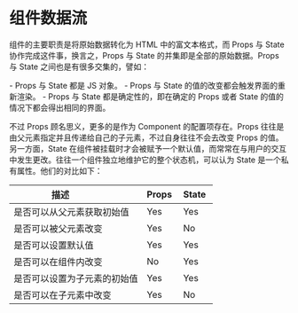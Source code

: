 # 组件数据流

组件的主要职责是将原始数据转化为 HTML 中的富文本格式，而 Props 与 State 协作完成这件事，换言之，Props 与 State 的并集即是全部的原始数据。Props 与 State 之间也是有很多交集的，譬如：

- Props 与 State 都是 JS 对象。
- Props 与 State 的值的改变都会触发界面的重新渲染。
- Props 与 State 都是确定性的，即在确定的 Props 或者 State 的值的情况下都会得出相同的界面。

不过 Props 顾名思义，更多的是作为 Component 的配置项存在。Props 往往是由父元素指定并且传递给自己的子元素，不过自身往往不会去改变 Props 的值。另一方面，State 在组件被挂载时才会被赋予一个默认值，而常常在与用户的交互中发生更改。往往一个组件独立地维护它的整个状态机，可以认为 State 是一个私有属性。他们的对比如下：

| 描述                         | Props  | State  |
| ---------------------------- | ------ | ------ |
| 是否可以从父元素获取初始值   | Yes    | Yes    |
| 是否可以被父元素改变         | Yes    | No     |
| 是否可以设置默认值           | Yes    | Yes    |
| 是否可以在组件内改变         | No     | Yes    |
| 是否可以设置为子元素的初始值 | Yes    | Yes    |
| 是否可以在子元素中改变       | Yes    | No     |
